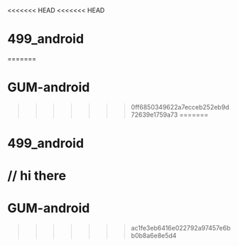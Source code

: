 <<<<<<< HEAD
<<<<<<< HEAD
# 499_android
=======
# GUM-android
>>>>>>> 0ff6850349622a7ecceb252eb9d72639e1759a73
=======
# 499_android
// hi there
=======
# GUM-android
>>>>>>> ac1fe3eb6416e022792a97457e6bb0b8a6e8e5d4
